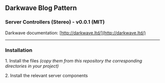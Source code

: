 ## Darkwave Blog Pattern
### Server Controllers (Stereo) - v0.0.1 (MIT)

Darkwave documentation: [http://darkwave.ltd/](http://darkwave.ltd/)

-------

### Installation

1\. Install the files *(copy them from this repository the corresponding directories in your project)*

2\. Install the relevant server components
